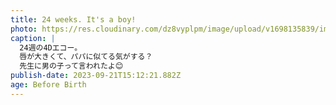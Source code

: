```yaml
---
title: 24 weeks. It's a boy!
photo: https://res.cloudinary.com/dz8vyplpm/image/upload/v1698135839/img_7676_hplegn.jpg
caption: |
  24週の4Dエコー。
  唇が大きくて、パパに似てる気がする？
  先生に男の子って言われたよ😊
publish-date: 2023-09-21T15:12:21.882Z
age: Before Birth
---
```

